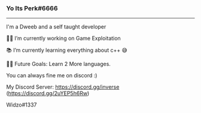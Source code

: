 ### Yo Its Perk#6666
__________________________________________________________________

I'm a Dweeb and a self taught developer

👨‍💻 I’m currently working on Game Exploitation

📚 I’m currently learning everything about c++ 😅

💪🏼 Future Goals: Learn 2 More languages.

You can always fine me on discord :)

My Discord Server: https://discord.gg/inverse (https://discord.gg/2uYEP5h6Rw)

Widzo#1337
